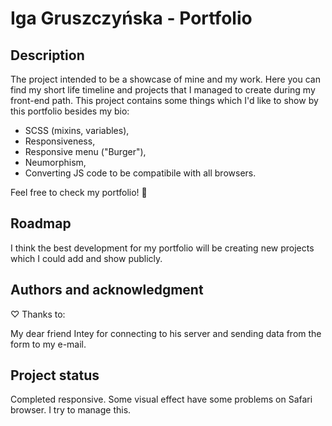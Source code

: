 # Iga Gruszczyńska - Portfolio

## Description

The project intended to be a showcase of mine and my work. Here you can find my short life timeline and projects that I managed to create during my front-end path.
This project contains some things which I'd like to show by this portfolio besides my bio:
- SCSS (mixins, variables),
- Responsiveness,
- Responsive menu ("Burger"),
- Neumorphism,
- Converting JS code to be compatibile with all browsers.

Feel free to check my portfolio! :cherry_blossom:

## Roadmap

I think the best development for my portfolio will be creating new projects which I could add and show publicly.

## Authors and acknowledgment

♡ Thanks to:

My dear friend Intey for connecting to his server and sending data from the form to my e-mail.

## Project status

Completed responsive. Some visual effect have some problems on Safari browser. I try to manage this.
